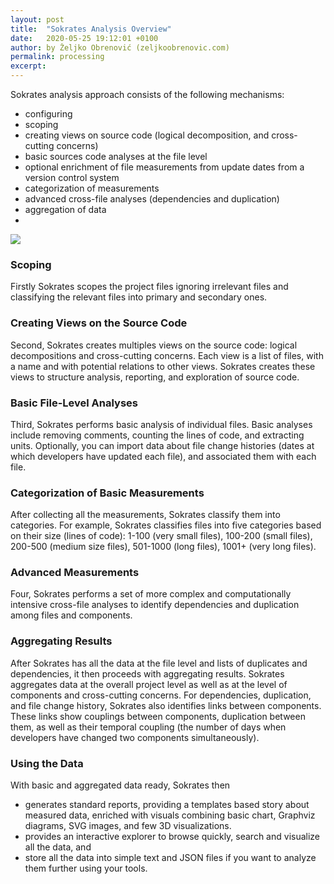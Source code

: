 ```yaml
---
layout: post
title:  "Sokrates Analysis Overview"
date:   2020-05-25 19:12:01 +0100
author: by Željko Obrenović (zeljkoobrenovic.com)
permalink: processing
excerpt:
---
```


Sokrates analysis approach consists of the following mechanisms:

* configuring
* scoping
* creating views on source code (logical decomposition, and cross-cutting concerns)
* basic sources code analyses at the file level
* optional enrichment of file measurements from update dates from a version control system
* categorization of measurements
* advanced cross-file analyses (dependencies and duplication)
* aggregation of data
*

![](assets/images/sokrates/analytics-processing-details.png)

### Scoping

Firstly Sokrates scopes the project files ignoring irrelevant files and classifying the relevant files into primary and secondary ones.

### Creating Views on the Source Code

Second, Sokrates creates multiples views on the source code: logical decompositions and cross-cutting concerns.  Each view is a list of files, with a name and with potential relations to other views. Sokrates creates these views to structure analysis, reporting, and exploration of source code.

### Basic File-Level Analyses

Third, Sokrates performs basic analysis of individual files. Basic analyses include removing comments, counting the lines of code, and extracting units. Optionally, you can import data about file change histories (dates at which developers have updated each file), and associated them with each file.


### Categorization of Basic Measurements

After collecting all the measurements, Sokrates classify them into categories. For example, Sokrates classifies files into five categories based on their size (lines of code): 1-100 (very small files), 100-200 (small files), 200-500 (medium size files), 501-1000 (long files), 1001+ (very long files).

### Advanced Measurements

Four, Sokrates performs a set of more complex and computationally intensive cross-file analyses to identify dependencies and duplication among files and components.

### Aggregating Results

After Sokrates has all the data at the file level and lists of duplicates and dependencies, it then proceeds with aggregating results. Sokrates aggregates data at the overall project level as well as at the level of components and cross-cutting concerns. For dependencies, duplication, and file change history, Sokrates also identifies links between components. These links show couplings between components, duplication between them, as well as their temporal coupling (the number of days when developers have changed two components simultaneously).


### Using the Data
With basic and aggregated data ready, Sokrates then
* generates standard reports, providing a templates based story about measured data, enriched with visuals combining basic chart, Graphviz diagrams,  SVG images, and few 3D visualizations.
* provides an interactive explorer to browse quickly, search and visualize all the data, and
* store all the data into simple text and JSON files  if you want to analyze them further using your tools.
